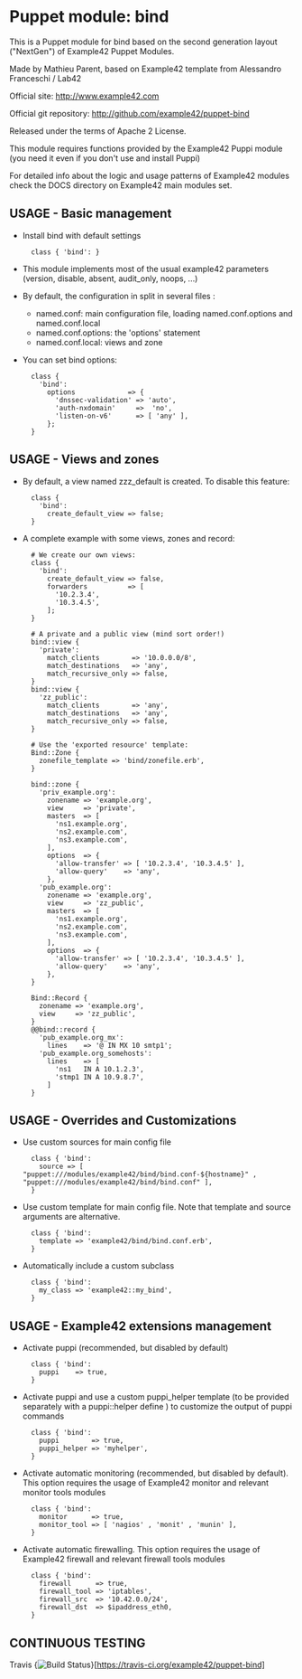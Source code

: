 # Puppet module: bind

This is a Puppet module for bind based on the second generation layout ("NextGen") of Example42 Puppet Modules.

Made by Mathieu Parent, based on Example42 template from Alessandro Franceschi / Lab42

Official site: http://www.example42.com

Official git repository: http://github.com/example42/puppet-bind

Released under the terms of Apache 2 License.

This module requires functions provided by the Example42 Puppi module (you need it even if you don't use and install Puppi)

For detailed info about the logic and usage patterns of Example42 modules check the DOCS directory on Example42 main modules set.


## USAGE - Basic management

* Install bind with default settings

        class { 'bind': }

* This module implements most of the usual example42 parameters (version,
  disable, absent, audit_only, noops, ...)

* By default, the configuration in split in several files :
  * named.conf: main configuration file, loading named.conf.options and named.conf.local
  * named.conf.options: the 'options' statement
  * named.conf.local: views and zone

* You can set bind options:

        class {
          'bind':
            options             => {
              'dnssec-validation' => 'auto',
              'auth-nxdomain'     =>  'no',
              'listen-on-v6'      => [ 'any' ],
            };
        }


## USAGE - Views and zones

* By default, a view named zzz_default is created. To disable this feature:

        class {
          'bind':
            create_default_view => false;
        }

* A complete example with some views, zones and record:

        # We create our own views:
        class {
          'bind':
            create_default_view => false,
            forwarders          => [
              '10.2.3.4',
              '10.3.4.5',
            ];
        }

        # A private and a public view (mind sort order!)
        bind::view {
          'private':
            match_clients        => '10.0.0.0/8',
            match_destinations   => 'any',
            match_recursive_only => false,
        }
        bind::view {
          'zz_public':
            match_clients        => 'any',
            match_destinations   => 'any',
            match_recursive_only => false,
        }

        # Use the 'exported resource' template:
        Bind::Zone {
          zonefile_template => 'bind/zonefile.erb',
        }

        bind::zone {
          'priv_example.org':
            zonename => 'example.org',
            view     => 'private',
            masters  => [
              'ns1.example.org',
              'ns2.example.com',
              'ns3.example.com',
            ],
            options  => {
              'allow-transfer' => [ '10.2.3.4', '10.3.4.5' ],
              'allow-query'    => 'any',
            },
          'pub_example.org':
            zonename => 'example.org',
            view     => 'zz_public',
            masters  => [
              'ns1.example.org',
              'ns2.example.com',
              'ns3.example.com',
            ],
            options  => {
              'allow-transfer' => [ '10.2.3.4', '10.3.4.5' ],
              'allow-query'    => 'any',
            },
        }

        Bind::Record {
          zonename => 'example.org',
          view     => 'zz_public',
        }
        @@bind::record {
          'pub_example.org_mx':
            lines    => '@ IN MX 10 smtp1';
          'pub_example.org_somehosts':
            lines    => [
              'ns1   IN A 10.1.2.3',
              'stmp1 IN A 10.9.8.7',
            ]
        }


## USAGE - Overrides and Customizations
* Use custom sources for main config file 

        class { 'bind':
          source => [ "puppet:///modules/example42/bind/bind.conf-${hostname}" , "puppet:///modules/example42/bind/bind.conf" ], 
        }


* Use custom template for main config file. Note that template and source arguments are alternative. 

        class { 'bind':
          template => 'example42/bind/bind.conf.erb',
        }

* Automatically include a custom subclass

        class { 'bind':
          my_class => 'example42::my_bind',
        }


## USAGE - Example42 extensions management 
* Activate puppi (recommended, but disabled by default)

        class { 'bind':
          puppi    => true,
        }

* Activate puppi and use a custom puppi_helper template (to be provided separately with a puppi::helper define ) to customize the output of puppi commands 

        class { 'bind':
          puppi        => true,
          puppi_helper => 'myhelper', 
        }

* Activate automatic monitoring (recommended, but disabled by default). This option requires the usage of Example42 monitor and relevant monitor tools modules

        class { 'bind':
          monitor      => true,
          monitor_tool => [ 'nagios' , 'monit' , 'munin' ],
        }

* Activate automatic firewalling. This option requires the usage of Example42 firewall and relevant firewall tools modules

        class { 'bind':       
          firewall      => true,
          firewall_tool => 'iptables',
          firewall_src  => '10.42.0.0/24',
          firewall_dst  => $ipaddress_eth0,
        }


## CONTINUOUS TESTING

Travis {<img src="https://travis-ci.org/example42/puppet-bind.png?branch=master" alt="Build Status" />}[https://travis-ci.org/example42/puppet-bind]
